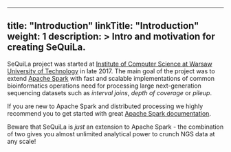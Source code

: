 
---
title: "Introduction"
linkTitle: "Introduction"
weight: 1
description: >
    Intro and motivation for creating SeQuiLa.
---

SeQuiLa project was started at [Institute of Computer Science at Warsaw University of Technology](https://www.ii.pw.edu.pl/index.php/ii_eng/Inst.-of-Computer-Science) in late 2017.
The main goal of the project was to extend [Apache Spark](https://spark.apache.org/) with fast and scalable implementations of common bioinformatics operations
need for processing large next-generation sequencing datasets such as *interval joins*, *depth of coverage* or *pileup*.

If you are new to Apache Spark and distributed processing we highly recommend you to get started with great [Apache Spark documentation](https://spark.apache.org/docs/3.1.2/).

Beware that SeQuiLa is *just* an extension to Apache Spark - the combination of two gives you almost unlimited analytical power to crunch NGS data at any scale!